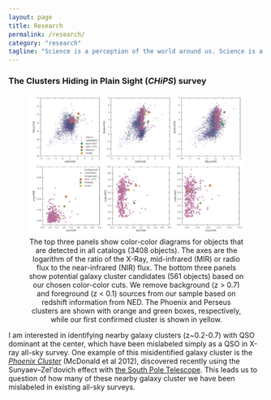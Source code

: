 ```yaml
---
layout: page
title: Research
permalink: /research/
category: "research"
tagline: "Science is a perception of the world around us. Science is a place where what you find in nature pleases you. - Subrahmanyan Chandrasekhar"
---
```


### The Clusters Hiding in Plain Sight (*CHiPS*) survey
<figure><center>
  <img width="800" src="/images/chips_01.png"/>
  <figcaption>The top three panels show color-color diagrams for objects that are detected in all catalogs (3408 objects). The axes are the logarithm of the ratio of the X-Ray, mid-infrared (MIR) or radio flux to the near-infrared (NIR) flux. The bottom three panels show potential galaxy cluster candidates (561 objects) based on our chosen color-color cuts. We remove background (z > 0.7) and foreground (z < 0.1) sources from our sample based on redshift information from NED. The Phoenix and Perseus clusters are shown with orange and green boxes, respectively, while our first confirmed cluster is shown in yellow.</figcaption>
</center></figure>

I am interested in identifying nearby galaxy clusters (z~0.2-0.7) with QSO dominant at the center, which have been mislabeled simply as a QSO in X-ray all-sky survey. One example of this misidentified galaxy cluster is the [*Phoenix Cluster*](http://adsabs.harvard.edu/abs/2012Natur.488..349M) (McDonald et al 2012), discovered recently using the Sunyaev–Zel'dovich effect with [the South Pole Telescope](https://pole.uchicago.edu/). This leads us to question of how many of these nearby galaxy cluster we have been mislabeled in existing all-sky surveys.
